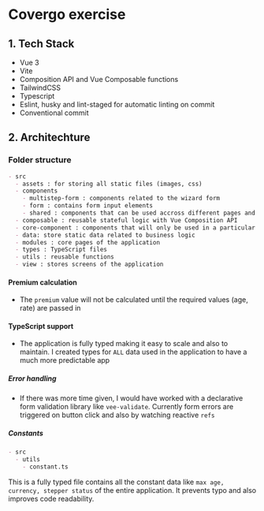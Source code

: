 # Covergo exercise

## 1. Tech Stack

- Vue 3
- Vite
- Composition API and Vue Composable functions
- TailwindCSS
- Typescript
- Eslint, husky and lint-staged for automatic linting on commit
- Conventional commit

## 2. Architechture

### Folder structure

```md
- src
  - assets : for storing all static files (images, css)
  - components
    - multistep-form : components related to the wizard form
    - form : contains form input elements
    - shared : components that can be used accross different pages and modules
  - composable : reusable stateful logic with Vue Composition API
  - core-component : components that will only be used in a particular module
  - data: store static data related to business logic
  - modules : core pages of the application
  - types : TypeScript files
  - utils : reusable functions
  - view : stores screens of the application
```

#### Premium calculation

- The `premium` value will not be calculated until the required values (age, rate) are passed in

#### TypeScript support

- The application is fully typed making it easy to scale and also to maintain. I created types for `ALL` data used in the application to have a much more predictable app

##### Error handling

- If there was more time given, I would have worked with a declarative form validation library like `vee-validate`. Currently form errors are triggered on button click and also by watching reactive `refs`

##### Constants

```md
- src
  - utils
    - constant.ts
```

This is a fully typed file contains all the constant data like `max age, currency, stepper status` of the entire application. It prevents typo and also improves code readability.
